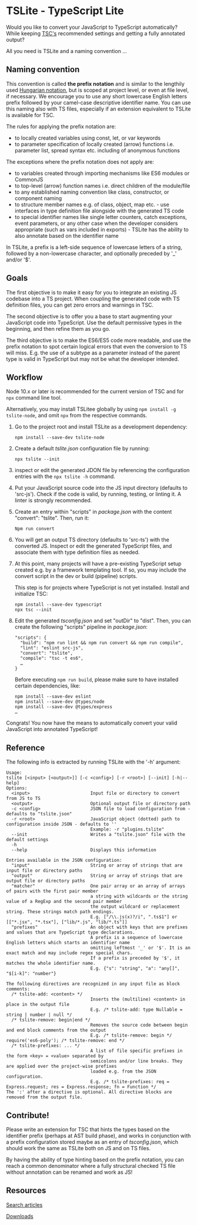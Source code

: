 TSLite - TypeScript Lite
========================

Would you like to convert your JavaScript to TypeScript automatically? While keeping [TSC's](https://www.typescriptlang.org/docs/handbook/compiler-options.html) recommended settings and getting a fully annotated output?

All you need is TSLite and a naming convention …

Naming convention
-----------------

This convention is called **the prefix notation** and is similar to the lengthily used [Hungarian notation](https://en.wikipedia.org/wiki/Hungarian_notation), but is scoped at project level, or even at file level, if necessary. We encourage you to use any short lowercase English letters prefix followed by your camel-case descriptive identifier name. You can use this naming also with TS files, especially if an extension equivalent to TSLite is available for TSC.

The rules for applying the prefix notation are:

*   to locally created variables using const, let, or var keywords
*   to parameter specification of locally created (arrow) functions i.e. parameter list, spread syntax etc. including of anonymous functions

The exceptions where the prefix notation does not apply are:

*   to variables created through importing mechanisms like ES6 modules or CommonJS
*   to top-level (arrow) function names i.e. direct children of the module/file
*   to any established naming convention like class, constructor, or component naming
*   to structure member names e.g. of class, object, map etc. - use interfaces in type definition file alongside with the generated TS code
*   to special identifier names like single letter counters, catch exceptions, event parameters, or any other case when the developer considers appropriate (such as vars included in exports) - TSLite has the ability to also annotate based on the identifier name

In TSLite, a prefix is a left-side sequence of lowercase letters of a string, followed by a non-lowercase character, and optionally preceded by '\_' and/or '$'.

Goals
-----

The first objective is to make it easy for you to integrate an existing JS codebase into a TS project. When coupling the generated code with TS definition files, you can get zero errors and warnings in TSC.

The second objective is to offer you a base to start augmenting your JavaScript code into TypeScript. Use the default permissive types in the beginning, and then refine them as you go.

The third objective is to make the ES6/ES5 code more readable, and use the prefix notation to spot certain logical errors that even the conversion to TS will miss. E.g. the use of a subtype as a parameter instead of the parent type is valid in TypeScript but may not be what the developer intended.

Workflow
--------

Node 10.x or later is recommended for the current version of TSC and for `npx` command line tool.

Alternatively, you may install TSLitee globally by using `npm install -g tslite-node`, and omit `npx` from the respective commands.

1.  Go to the project root and install TSLite as a development dependency:
    
        npm install --save-dev tslite-node
        
    
2.  Create a default _tslite.json_ configuration file by running:
    
        npx tslite --init
        
    
3.  inspect or edit the generated JDON file by referencing the configuration entries with the `npx tslite -h` command.
    
4.  Put your JavaScript source code into the JS input directory (defaults to 'src-js'). Check if the code is valid, by running, testing, or linting it. A linter is strongly recommended.
    
5.  Create an entry within "scripts" in _package.json_ with the content "convert": "tslite". Then, run it:
    
        Npm run convert
        
    
6.  You will get an output TS directory (defaults to 'src-ts') with the converted JS. Inspect or edit the generated TypeScript files, and associate them with type definition files as needed.
    
7.  At this point, many projects will have a pre-existing TypeScript setup created e.g. by a framework templating tool. If so, you may include the convert script in the dev or build (pipeline) scripts.
    
    This step is for projects where TypeScript is not yet installed. Install and initialize TSC:
    
        npm install --save-dev typescript
        npx tsc --init
        
    
8.  Edit the generated _tsconfig.json_ and set "outDir" to "dist". Then, you can create the following "scripts" pipeline in _package.json_:
    
        "scripts": {
          "build": "npm run lint && npm run convert && npm run compile",
          "lint": "eslint src-js",
          "convert": "tslite",
          "compile": "tsc -t es6",
          …
        }
        
    
    Before executing `npm run build`, please make sure to have installed certain dependencies, like:
    
        npm install --save-dev eslint
        npm install --save-dev @types/node
        npm install --save-dev @types/express
        …
        
    

Congrats! You now have the means to automatically convert your valid JavaScript into annotated TypeScript!

Reference
---------

The following info is extracted by running TSLite with the '-h' argument:

    Usage:
    tslite [<input> [<output>]] [-c <config>] [-r <root>] [--init] [-h|--help]
    Options:
      <input>                       Input file or directory to convert from JS to TS
      <output>                      Optional output file or directory path
      -c <config>                   JSON file to load configuration from - defaults to "tslite.json"
      -r <root>                     JavaScript object (dotted) path to configuration inside JSON - defaults to ''
                                    Example: -r "plugins.tslite"
      --init                        Writes a "tslite.json" file with the default settings
      -h
      --help                        Displays this information
    
    Entries available in the JSON configuration:
      "input"                       String or array of strings that are input file or directory paths
      "output"                      String or array of strings that are output file or directory paths
      "matcher"                     One pair array or an array of arrays of pairs with the first pair member
                                    a string with wildcards or the string value of a RegExp and the second pair member
                                    the output wildcard or replacement string. These strings match path endings.
                                    E.g. ["/\\.js(x)?/i", ".ts$1"] or [["*.jsx", "*.tsx"], ["lib/*.js", "lib/*.ts"]]
      "prefixes"                    An object with keys that are prefixes and values that are TypeScript type declarations.
                                    A prefix is a sequence of lowercase English letters which starts an identifier name
                                    omitting leftmost '_' or '$'. It is an exact match and may include regex special chars.
                                    If a prefix is preceded by '$', it matches the whole identifier name.
                                    E.g. {"s": "string", "a": "any[]", "$[i-k]": "number"}
    
    The following directives are recognized in any input file as block comments:
      /* tslite-add: <content> */
                                    Inserts the (multiline) <content> in place in the output file
                                    E.g. /* tslite-add: type Nullable = string | number | null */
      /* tslite-remove: begin|end */
                                    Removes the source code between begin and end block comments from the output
                                    E.g. /* tslite-remove: begin */ require('es6-poly'); /* tslite-remove: end */
      /* tslite-prefixes: ... */
                                    A list of file specific prefixes in the form <key> = <value> separated by
                                    semicolons and/or line breaks. They are applied over the project-wise prefixes
                                    loaded e.g. from the JSON configuration.
                                    E.g. /* tslite-prefixes: req = Express.request; res = Express.response; fn = Function */
    The ':' after a directive is optional. All directive blocks are removed from the output file.
    

Contribute!
-----------

Please write an extension for TSC that hints the types based on the identifier prefix (perhaps at AST build phase), and works in conjunction with a prefix configuration stored maybe as an entry of _tsconfig.json_, which should work the same as TSLite both on JS and on TS files.

By having the ability of type hinting based on the prefix notation, you can reach a common denominator where a fully structural checked TS file without annotation can be renamed and work as JS!

Resources
---------

[Search articles](https://www.google.com/search?hl=en&num=50&start=0&safe=0&filter=0&nfpr=1&q=The+Zonebuilder+web+development+programming+IT+society+philosophy+politics)

[Downloads](https://sourceforge.net/u/zonebuilder/profile/#:~:text=Projects)

